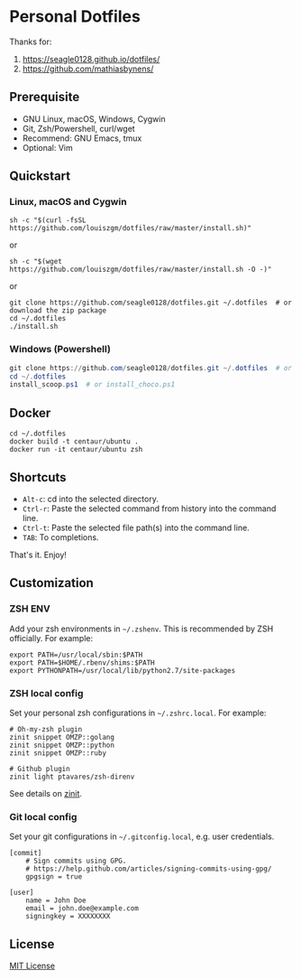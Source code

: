 # Personal Dotfiles

Thanks for:

1. https://seagle0128.github.io/dotfiles/
2. https://github.com/mathiasbynens/

## Prerequisite

- GNU Linux, macOS, Windows, Cygwin
- Git, Zsh/Powershell, curl/wget
- Recommend: GNU Emacs, tmux
- Optional: Vim

## Quickstart

### Linux, macOS and Cygwin

``` shell
sh -c "$(curl -fsSL https://github.com/louiszgm/dotfiles/raw/master/install.sh)"
```

or

``` shell
sh -c "$(wget https://github.com/louiszgm/dotfiles/raw/master/install.sh -O -)"
```

or

``` shell
git clone https://github.com/seagle0128/dotfiles.git ~/.dotfiles  # or download the zip package
cd ~/.dotfiles
./install.sh
```

### Windows (Powershell)

``` powershell
git clone https://github.com/seagle0128/dotfiles.git ~/.dotfiles  # or download the zip package
cd ~/.dotfiles
install_scoop.ps1  # or install_choco.ps1
```

## Docker

``` shell
cd ~/.dotfiles
docker build -t centaur/ubuntu .
docker run -it centaur/ubuntu zsh
```

## Shortcuts

- `Alt-c`: cd into the selected directory.
- `Ctrl-r`: Paste the selected command from history into the command line.
- `Ctrl-t`: Paste the selected file path(s) into the command line.
- `TAB`: To completions.

That's it. Enjoy!

## Customization

### ZSH ENV

Add your zsh environments in `~/.zshenv`. This is recommended by ZSH officially.
For example:

``` shell
export PATH=/usr/local/sbin:$PATH
export PATH=$HOME/.rbenv/shims:$PATH
export PYTHONPATH=/usr/local/lib/python2.7/site-packages
```

### ZSH local config

Set your personal zsh configurations in `~/.zshrc.local`. For example:

``` shell
# Oh-my-zsh plugin
zinit snippet OMZP::golang
zinit snippet OMZP::python
zinit snippet OMZP::ruby

# Github plugin
zinit light ptavares/zsh-direnv
```

See details on [zinit](https://github.com/zdharma-continuum/zinit).

### Git local config

Set your git configurations in `~/.gitconfig.local`, e.g. user credentials.

``` shell
[commit]
    # Sign commits using GPG.
    # https://help.github.com/articles/signing-commits-using-gpg/
    gpgsign = true

[user]
    name = John Doe
    email = john.doe@example.com
    signingkey = XXXXXXXX
```


## License

[MIT License](https://github.com/ray-g/devstrap/blob/master/LICENSE)

